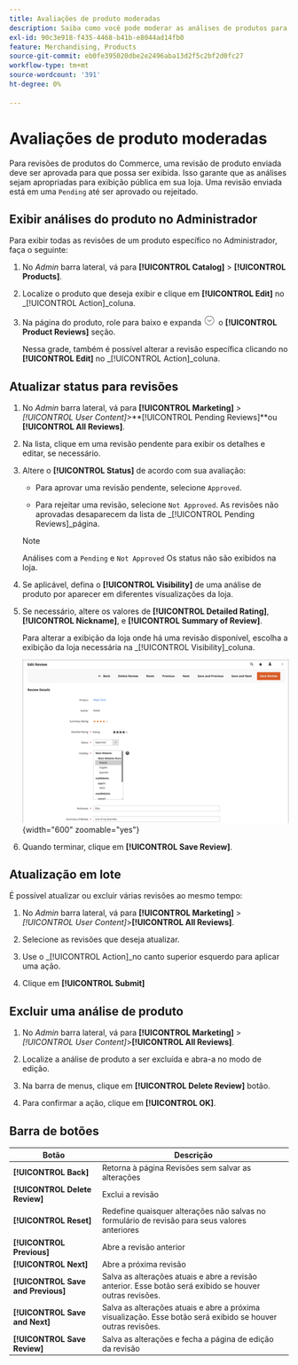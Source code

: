 ```yaml
---
title: Avaliações de produto moderadas
description: Saiba como você pode moderar as análises de produtos para garantir que as análises enviadas sejam apropriadas para a exibição pública da sua loja.
exl-id: 90c3e918-f435-4468-b41b-e8044ad14fb0
feature: Merchandising, Products
source-git-commit: eb0fe395020dbe2e2496aba13d2f5c2bf2d0fc27
workflow-type: tm+mt
source-wordcount: '391'
ht-degree: 0%

---
```


# Avaliações de produto moderadas

Para revisões de produtos do Commerce, uma revisão de produto enviada deve ser aprovada para que possa ser exibida. Isso garante que as análises sejam apropriadas para exibição pública em sua loja. Uma revisão enviada está em uma `Pending` até ser aprovado ou rejeitado.

## Exibir análises do produto no Administrador

Para exibir todas as revisões de um produto específico no Administrador, faça o seguinte:

1. No _Admin_ barra lateral, vá para **[!UICONTROL Catalog]** > **[!UICONTROL Products]**.

1. Localize o produto que deseja exibir e clique em **[!UICONTROL Edit]** no _[!UICONTROL Action]_coluna.

1. Na página do produto, role para baixo e expanda ![Seletor de expansão](../assets/icon-display-expand.png) o **[!UICONTROL Product Reviews]** seção.

   Nessa grade, também é possível alterar a revisão específica clicando no **[!UICONTROL Edit]** no _[!UICONTROL Action]_coluna.

## Atualizar status para revisões

1. No _Admin_ barra lateral, vá para **[!UICONTROL Marketing]** > _[!UICONTROL User Content]_>**[!UICONTROL Pending Reviews]**ou **[!UICONTROL All Reviews]**.

1. Na lista, clique em uma revisão pendente para exibir os detalhes e editar, se necessário.

1. Altere o **[!UICONTROL Status]** de acordo com sua avaliação:

   - Para aprovar uma revisão pendente, selecione `Approved`.

   - Para rejeitar uma revisão, selecione `Not Approved`. As revisões não aprovadas desaparecem da lista de _[!UICONTROL Pending Reviews]_página.

   >[!NOTE]
   >
   >Análises com a `Pending` e `Not Approved` Os status não são exibidos na loja.

1. Se aplicável, defina o **[!UICONTROL Visibility]** de uma análise de produto por aparecer em diferentes visualizações da loja.

1. Se necessário, altere os valores de **[!UICONTROL Detailed Rating]**, **[!UICONTROL Nickname]**, e **[!UICONTROL Summary of Review]**.

   Para alterar a exibição da loja onde há uma revisão disponível, escolha a exibição da loja necessária na _[!UICONTROL Visibility]_coluna.

   ![Editar página de revisão](./assets/edit-review-page.png){width="600" zoomable="yes"}

1. Quando terminar, clique em **[!UICONTROL Save Review]**.

## Atualização em lote

É possível atualizar ou excluir várias revisões ao mesmo tempo:

1. No _Admin_ barra lateral, vá para **[!UICONTROL Marketing]** > _[!UICONTROL User Content]_>**[!UICONTROL All Reviews]**.

1. Selecione as revisões que deseja atualizar.

1. Use o _[!UICONTROL Action]_no canto superior esquerdo para aplicar uma ação.

1. Clique em **[!UICONTROL Submit]**

## Excluir uma análise de produto

1. No _Admin_ barra lateral, vá para **[!UICONTROL Marketing]** > _[!UICONTROL User Content]_>**[!UICONTROL All Reviews]**.

1. Localize a análise de produto a ser excluída e abra-a no modo de edição.

1. Na barra de menus, clique em **[!UICONTROL Delete Review]** botão.

1. Para confirmar a ação, clique em **[!UICONTROL OK]**.

## Barra de botões

| Botão | Descrição |
|----------|--------------|
| **[!UICONTROL Back]** | Retorna à página Revisões sem salvar as alterações |
| **[!UICONTROL Delete Review]** | Exclui a revisão |
| **[!UICONTROL Reset]** | Redefine quaisquer alterações não salvas no formulário de revisão para seus valores anteriores |
| **[!UICONTROL Previous]** | Abre a revisão anterior |
| **[!UICONTROL Next]** | Abre a próxima revisão |
| **[!UICONTROL Save and Previous]** | Salva as alterações atuais e abre a revisão anterior. Esse botão será exibido se houver outras revisões. |
| **[!UICONTROL Save and Next]** | Salva as alterações atuais e abre a próxima visualização. Esse botão será exibido se houver outras revisões. |
| **[!UICONTROL Save Review]** | Salva as alterações e fecha a página de edição da revisão |
